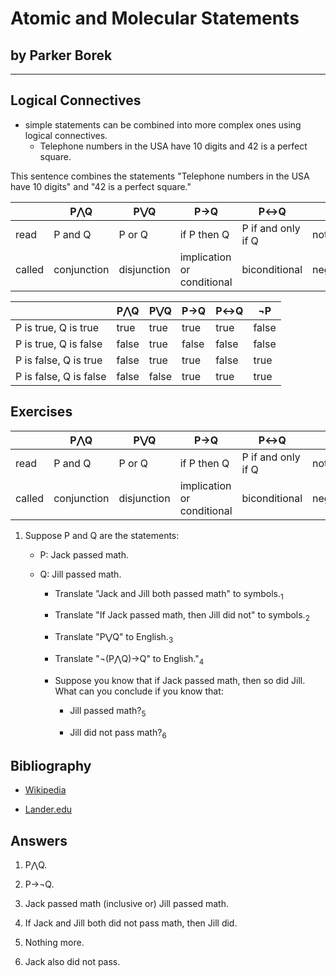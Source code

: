 
# Atomic and Molecular Statements
## by Parker Borek
---
## Logical Connectives
* simple statements can be combined into more complex ones using logical connectives.
    * Telephone numbers in the USA have 10 digits and 42 is a perfect square.

This sentence combines the statements "Telephone numbers in the USA have 10 digits" and "42 is a perfect square."

|        |P⋀Q        |P⋁Q        |P→Q|P↔Q|¬P|
|-       |-          |-          |-|-|-|
|read |P and Q    |P or Q     |if P then Q|P if and only if Q|not P|
|called|conjunction|disjunction|implication or conditional|biconditional|negation|

||P⋀Q|P⋁Q|P→Q|P↔Q|¬P|
|-|-|-|-|-|-|
|P is true, Q is true|true|true|true|true|false|
|P is true, Q is false|false|true|false|false|false|
|P is false, Q is true|false|true|true|false|true|
|P is false, Q is false|false|false|true|true|true|

## Exercises

|        |P⋀Q        |P⋁Q        |P→Q|P↔Q|¬P|
|-       |-          |-          |-|-|-|
|read |P and Q    |P or Q     |if P then Q|P if and only if Q|not P|
|called|conjunction|disjunction|implication or conditional|biconditional|negation|

1. Suppose P and Q are the statements: 
	- P: Jack passed math.
	
	- Q: Jill passed math.
		- Translate "Jack and Jill both passed math" to symbols.<sub>1</sub>
		
		- Translate "If Jack passed math, then Jill did not" to symbols.<sub>2</sub>
		- Translate "P⋁Q" to English.<sub>3</sub>
		- Translate "¬(P⋀Q)→Q" to English."<sub>4</sub>
		- Suppose you know that if Jack passed math, then so did Jill. What can you conclude if you know that:
			- Jill passed math?<sub>5</sub>
			
			- Jill did not pass math?<sub>6</sub>

## Bibliography

- [Wikipedia](https://en.wikipedia.org/wiki/Logical_conjunction)

- [Lander.edu](https://philosophy.lander.edu/logic/conjunct.html)

## Answers

 1. P⋀Q.

 2. P→¬Q.
 3. Jack passed math (inclusive or) Jill passed math.
 4. If Jack and Jill both did not pass math, then Jill did.
 5. Nothing more.
 6. Jack also did not pass.
